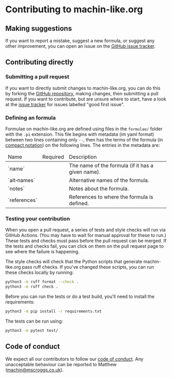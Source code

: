 # Contributing to machin-like.org

## Making suggestions

If you want to report a mistake, suggest a new formula, or suggest any other improvement,
you can open an issue on the [GitHub issue tracker](https://github.com/mscroggs/machin/issues/new).

## Contributing directly

### Submitting a pull request
If you want to directly submit changes to machin-like.org, you can do this by forking the
[GitHub repository](https://github.com/mscroggs/machin),
making changes, then submitting a pull request.
If you want to contribute, but are unsure where to start, have a look at the
[issue tracker](https://github.com/mscroggs/machin/labels/good%20first%20issue) for issues labelled "good first issue".

### Defining an formula
Formulae on machin-like.org are defined using files in the `formulae/` folder with the `.pi` extension.
This file begins with metadata (im yaml format) between two lines containing only `--`, then has the terms of
the formula (in [compact notation](machin-like.md#Compact-notation)) on the following lines.
The entries in the metadata are:

<table class='bordered align-left'>
<thead>
<tr><td>Name</td><td>Required</td><td>Description</td></tr>
</thead>
<tr><td>`name`</td><td></td><td>The name of the formula (if it has a given name).</td></tr>
<tr><td>`alt&#8209;names`</td><td></td><td>Alternative names of the formula.</td></tr>
<tr><td>`notes`</td><td></td><td>Notes about the formula.</td></tr>
<tr><td>`references`</td><td></td><td>References to where the formula is defined.</td></tr>
</table>

### Testing your contribution
When you open a pull request, a series of tests and style checks will run via GitHub Actions.
(You may have to wait for manual approval for these to run.)
These tests and checks must pass before the pull request can be merged.
If the tests and checks fail, you can click on them on the pull request page to see where the failure is happening.

The style checks will check that the Python scripts that generate machin-like.org pass ruff checks.
If you've changed these scripts, you can run these checks locally by running:

```bash
python3 -m ruff format --check .
python3 -m ruff check .
```

Before you can run the tests or do a test build, you'll need to install the requirements:

```bash
python3 -m pip install -r requirements.txt
```

The tests can be run using:

```bash
python3 -m pytest test/
```

## Code of conduct
We expect all our contributors to follow our [code of conduct](CODE_OF_CONDUCT.md). Any unacceptable
behaviour can be reported to Matthew (machin@mscroggs.co.uk).
